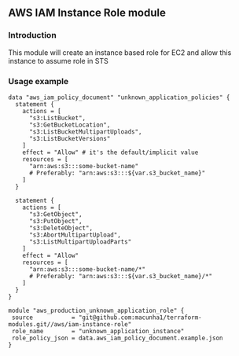 ## AWS IAM Instance Role module

### Introduction

This module will create an instance based role for EC2 and allow this instance to assume role in STS

### Usage example

```hcl
data "aws_iam_policy_document" "unknown_application_policies" {
  statement {
    actions = [
      "s3:ListBucket",
      "s3:GetBucketLocation",
      "s3:ListBucketMultipartUploads",
      "s3:ListBucketVersions"
    ]
    effect = "Allow" # it's the default/implicit value
    resources = [
      "arn:aws:s3:::some-bucket-name"
      # Preferably: "arn:aws:s3:::${var.s3_bucket_name}"
    ]
  }

  statement {
    actions = [
      "s3:GetObject",
      "s3:PutObject",
      "s3:DeleteObject",
      "s3:AbortMultipartUpload",
      "s3:ListMultipartUploadParts"
    ]
    effect = "Allow"
    resources = [
      "arn:aws:s3:::some-bucket-name/*"
      # Preferably: "arn:aws:s3:::${var.s3_bucket_name}/*"
    ]
  }
}

module "aws_production_unknown_application_role" {
 source           = "git@github.com:macunha1/terraform-modules.git//aws/iam-instance-role"
 role_name        = "unknown_application_instance"
 role_policy_json = data.aws_iam_policy_document.example.json
}
```
